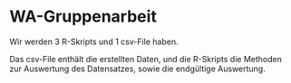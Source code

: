 # WA-Gruppenarbeit
Wir werden 3 R-Skripts und 1 csv-File haben. 

Das csv-File enthält die erstellten Daten, und die R-Skripts die Methoden zur Auswertung des Datensatzes, sowie die endgültige Auswertung.
